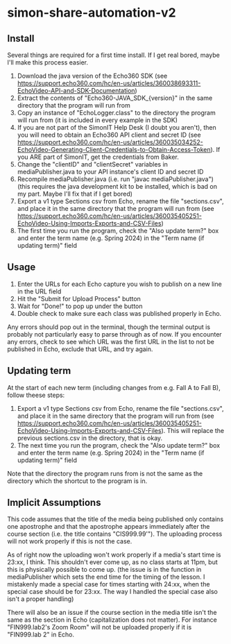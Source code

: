 # simon-share-automation-v2
## Install
Several things are required for a first time install. If I get real bored, maybe I'll make this process easier.
1. Download the java version of the Echo360 SDK (see https://support.echo360.com/hc/en-us/articles/360038693311-EchoVideo-API-and-SDK-Documentation)
2. Extract the contents of "Echo360-JAVA_SDK_{version}" in the same directory that the program will run from
3. Copy an instance of "EchoLogger.class" to the directory the program will run from (it is included in every example in the SDK)
4. If you are not part of the SimonIT Help Desk (I doubt you aren't), then you will need to obtain an Echo360 API client and secret ID (see https://support.echo360.com/hc/en-us/articles/360035034252-EchoVideo-Generating-Client-Credentials-to-Obtain-Access-Token). If you ARE part of SimonIT, get the credentials from Baker.
5. Change the "clientID" and "clientSecret" variables in mediaPublisher.java to your API instance's client ID and secret ID
6. Recompile mediaPublisher.java (i.e. run "javac mediaPublisher.java") (this requires the java development kit to be installed, which is bad on my part. Maybe I'll fix that if I get bored)
7. Export a v1 type Sections csv from Echo, rename the file "sections.csv", and place it in the same directory that the program will run from (see https://support.echo360.com/hc/en-us/articles/360035405251-EchoVideo-Using-Imports-Exports-and-CSV-Files)
8. The first time you run the program, check the "Also update term?" box and enter the term name (e.g. Spring 2024) in the "Term name (if updating term)" field

## Usage
1. Enter the URLs for each Echo capture you wish to publish on a new line in the URL field
2. Hit the "Submit for Upload Process" button
3. Wait for "Done!" to pop up under the button
4. Double check to make sure each class was published properly in Echo.

Any errors should pop out in the terminal, though the terminal output is probably not particularly easy to parse through as of now. If you encounter any errors, check to see which URL was the first URL in the list to not be published in Echo, exclude that URL, and try again.

## Updating term
At the start of each new term (including changes from e.g. Fall A to Fall B), follow theese steps:
1. Export a v1 type Sections csv from Echo, rename the file "sections.csv", and place it in the same directory that the program will run from (see https://support.echo360.com/hc/en-us/articles/360035405251-EchoVideo-Using-Imports-Exports-and-CSV-Files). This will replace the previous sections.csv in the directory, that is okay.
2. The next time you run the program, check the "Also update term?" box and enter the term name (e.g. Spring 2024) in the "Term name (if updating term)" field

Note that the directory the program runs from is not the same as the directory which the shortcut to the program is in.


## Implicit Assumptions
This code assumes that the title of the media being published only contains one apostrophe and that the apostrophe appears immediately after the course section (i.e. the title contains "CIS999.99'"). The uploading process will not work properly if this is not the case.

As of right now the uploading won't work properly if a media's start time is 23:xx, I think. This shouldn't ever come up, as no class starts at 11pm, but this is physically possible to come up. (the issue is in the function in mediaPublisher which sets the end time for the timing of the lesson. I mistakenly made a special case for times starting with 24:xx, when the special case should be for 23:xx. The way I handled the special case also isn't a proper handling)

There will also be an issue if the course section in the media title isn't the same as the section in Echo (capitalization does not matter). For instance "FIN999.lab2's Zoom Room" will not be uploaded properly if it is "FIN999.lab 2" in Echo.

